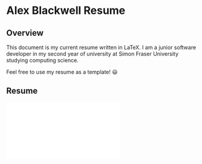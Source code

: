 # Alex Blackwell Resume

## Overview
This document is my current resume written in LaTeX. I am a junior software developer in my second year of university at Simon Fraser University studying computing science.  

Feel free to use my resume as a template! :smiley:

## Resume
![resume](./alex_blackwell_resume.pdf)
